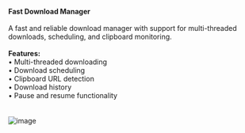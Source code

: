 **Fast Download Manager**
<br><br>
A fast and reliable download manager with support for
multi-threaded downloads, scheduling, and clipboard monitoring.
<br><br>
**Features:**<br>
• Multi-threaded downloading<br>
• Download scheduling<br>
• Clipboard URL detection<br>
• Download history<br>
• Pause and resume functionality<br>
<br><br>
![image](https://github.com/user-attachments/assets/bf0919f4-6150-4f7f-913c-9bfe08eff7b2)
